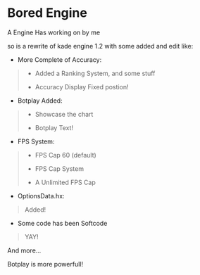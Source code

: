 # Bored Engine

A Engine Has working on by me

so is a rewrite of kade engine 1.2 with some added and edit like:

- More Complete of Accuracy:
 > -  Added a Ranking System, and some stuff
 >
 > - Accuracy Display Fixed postion!

- Botplay Added:
 > - Showcase the chart
 >
 > - Botplay Text!

- FPS System:
 > - FPS Cap 60 (default)
 >
 > - FPS Cap System
 >
 > - A Unlimited FPS Cap

- OptionsData.hx:
 > Added!

- Some code has been Softcode
 > YAY!

And more...

Botplay is more powerfull!
